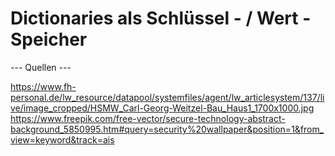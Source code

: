 # Dictionaries als Schlüssel - / Wert - Speicher

--- Quellen ---

https://www.fh-personal.de/lw_resource/datapool/systemfiles/agent/lw_articlesystem/137/live/image_cropped/HSMW_Carl-Georg-Weitzel-Bau_Haus1_1700x1000.jpg
https://www.freepik.com/free-vector/secure-technology-abstract-background_5850995.htm#query=security%20wallpaper&position=1&from_view=keyword&track=ais
